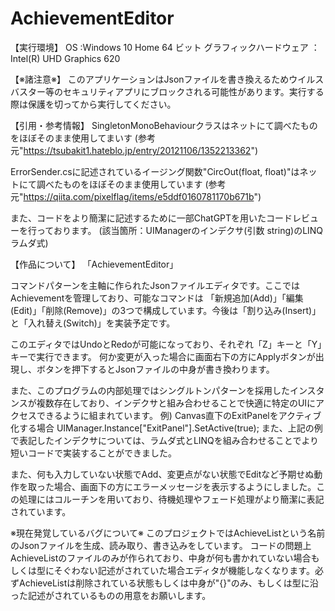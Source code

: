 # AchievementEditor

【実行環境】
OS			:Windows 10 Home 64 ビット
グラフィックハードウェア	：Intel(R) UHD Graphics 620

【※諸注意※】
このアプリケーションはJsonファイルを書き換えるためウイルスバスター等のセキュリティアプリにブロックされる可能性があります。実行する際は保護を切ってから実行してください。

【引用・参考情報】
SingletonMonoBehaviourクラスはネットにて調べたものをほぼそのまま使用してまいす
(参考元"https://tsubakit1.hateblo.jp/entry/20121106/1352213362")

ErrorSender.csに記述されているイージング関数"CircOut(float, float)"はネットにて調べたものをほぼそのまま使用しています
(参考元"https://qiita.com/pixelflag/items/e5ddf0160781170b671b")

また、コードをより簡潔に記述するために一部ChatGPTを用いたコードレビューを行っております。
(該当箇所：UIManagerのインデクサ(引数 string)のLINQラムダ式)

【作品について】
「AchievementEditor」

コマンドパターンを主軸に作られたJsonファイルエディタです。ここではAchievementを管理しており、可能なコマンドは
「新規追加(Add)」「編集(Edit)」「削除(Remove)」の3つで構成しています。今後は「割り込み(Insert)」と「入れ替え(Switch)」を実装予定です。

このエディタではUndoとRedoが可能になっており、それぞれ「Z」キーと「Y」キーで実行できます。
何か変更が入った場合に画面右下の方にApplyボタンが出現し、ボタンを押下するとJsonファイルの中身が書き換わります。

また、このプログラムの内部処理ではシングルトンパターンを採用したインスタンスが複数存在しており、インデクサと組み合わせることで快適に特定のUIにアクセスできるように組まれています。
例) Canvas直下のExitPanelをアクティブ化する場合
	UIManager.Instance["ExitPanel"].SetActive(true);
また、上記の例で表記したインデクサについては、ラムダ式とLINQを組み合わせることでより短いコードで実装することができました。

また、何も入力していない状態でAdd、変更点がない状態でEditなど予期せぬ動作を取った場合、画面下の方にエラーメッセージを表示するようにしました。この処理にはコルーチンを用いており、待機処理やフェード処理がより簡潔に表記されています。

※現在発覚しているバグについて※
このプロジェクトではAchieveListという名前のJsonファイルを生成、読み取り、書き込みをしています。
コードの問題上AchieveListのファイルのみが作られており、中身が何も書かれていない場合もしくは型にそぐわない記述がされていた場合エディタが機能しなくなります。必ずAchieveListは削除されている状態もしくは中身が"{}"のみ、もしくは型に沿った記述がされているものの用意をお願いします。

